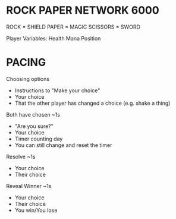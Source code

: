 # ROCK PAPER NETWORK 6000

ROCK = SHIELD
PAPER = MAGIC
SCISSORS = SWORD

Player Variables:
Health
Mana
Position

# PACING

Choosing options

- Instructions to "Make your choice"
- Your choice
- That the other player has changed a choice (e.g. shake a thing)

Both have chosen ~1s

- "Are you sure?"
- Your choice
- Timer counting day
- You can still change and reset the timer

Resolve ~1s

- Your choice
- Their choice

Reveal Winner ~1s

- Your choice
- Their choice
- You win/You lose
